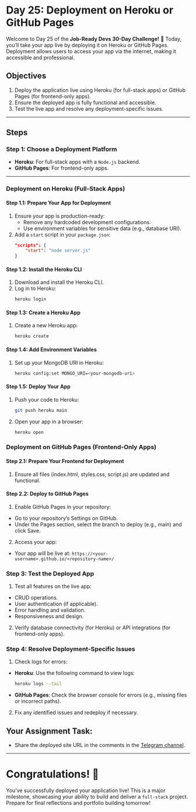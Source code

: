 # Day 25: Deployment on Heroku or GitHub Pages

Welcome to Day 25 of the **Job-Ready Devs 30-Day Challenge!** 🎉 Today, you’ll take your app live by deploying it on Heroku or GitHub Pages. Deployment allows users to access your app via the internet, making it accessible and professional.

## Objectives
1. Deploy the application live using Heroku (for full-stack apps) or GitHub Pages (for frontend-only apps).
2. Ensure the deployed app is fully functional and accessible.
3. Test the live app and resolve any deployment-specific issues.

---

## Steps

### Step 1: Choose a Deployment Platform
- **Heroku**: For full-stack apps with a `Node.js` backend.
- **GitHub Pages**: For frontend-only apps.

---

### Deployment on Heroku (Full-Stack Apps)

#### Step 1.1: Prepare Your App for Deployment
1. Ensure your app is production-ready:
   - Remove any hardcoded development configurations.
   - Use environment variables for sensitive data (e.g., database URI).
2. Add a `start` script in your `package.json`:
    ```json
    "scripts": {
        "start": "node server.js"
    }
    ```

#### Step 1.2: Install the Heroku CLI
1. Download and install the Heroku CLI.
2. Log in to Heroku:
    ```bash
    heroku login
    ```

#### Step 1.3: Create a Heroku App
1. Create a new Heroku app:
    ```bash
    heroku create
    ```

#### Step 1.4: Add Environment Variables
1. Set up your MongoDB URI in Heroku:
    ```bash
    heroku config:set MONGO_URI=<your-mongodb-uri>
    ```

#### Step 1.5: Deploy Your App
1. Push your code to Heroku:
    ```bash
    git push heroku main
    ```

2. Open your app in a browser:
    ```bash
    heroku open
    ```

### Deployment on GitHub Pages (Frontend-Only Apps)
#### Step 2.1: Prepare Your Frontend for Deployment
1. Ensure all files (index.html, styles.css, script.js) are updated and functional.  

#### Step 2.2: Deploy to GitHub Pages
1. Enable GitHub Pages in your repository:
- Go to your repository’s Settings on GitHub.
- Under the Pages section, select the branch to deploy (e.g., main) and click Save.

2. Access your app:
- Your app will be live at:
`https://<your-username>.github.io/<repository-name>/`

### Step 3: Test the Deployed App
1. Test all features on the live app:
- CRUD operations.
- User authentication (if applicable).
- Error handling and validation.
- Responsiveness and design.

2. Verify database connectivity (for Heroku) or API integrations (for frontend-only apps).

### Step 4: Resolve Deployment-Specific Issues
1. Check logs for errors:
- **Heroku**: Use the following command to view logs:
    ```bash
    heroku logs --tail
    ```

- **GitHub Pages**: Check the browser console for errors (e.g., missing files or incorrect paths).

2. Fix any identified issues and redeploy if necessary.

## Your Assignment Task:
- Share the deployed site URL in the comments in the [Telegram channel](https://t.me/jobreadydevs).

---

# Congratulations! 🎉
You’ve successfully deployed your application live! This is a major milestone, showcasing your ability to build and deliver a `full-stack` project. Prepare for final reflections and portfolio building tomorrow!


